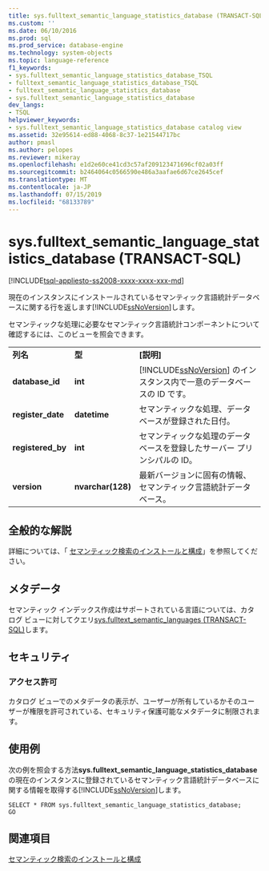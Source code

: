 ```yaml
---
title: sys.fulltext_semantic_language_statistics_database (TRANSACT-SQL) |Microsoft Docs
ms.custom: ''
ms.date: 06/10/2016
ms.prod: sql
ms.prod_service: database-engine
ms.technology: system-objects
ms.topic: language-reference
f1_keywords:
- sys.fulltext_semantic_language_statistics_database_TSQL
- fulltext_semantic_language_statistics_database_TSQL
- fulltext_semantic_language_statistics_database
- sys.fulltext_semantic_language_statistics_database
dev_langs:
- TSQL
helpviewer_keywords:
- sys.fulltext_semantic_language_statistics_database catalog view
ms.assetid: 32e95614-ed88-4068-8c37-1e21544717bc
author: pmasl
ms.author: pelopes
ms.reviewer: mikeray
ms.openlocfilehash: e1d2e60ce41cd3c57af209123471696cf02a03ff
ms.sourcegitcommit: b2464064c0566590e486a3aafae6d67ce2645cef
ms.translationtype: MT
ms.contentlocale: ja-JP
ms.lasthandoff: 07/15/2019
ms.locfileid: "68133789"
---
```

# <a name="sysfulltextsemanticlanguagestatisticsdatabase-transact-sql"></a>sys.fulltext_semantic_language_statistics_database (TRANSACT-SQL)
[!INCLUDE[tsql-appliesto-ss2008-xxxx-xxxx-xxx-md](../../includes/tsql-appliesto-ss2008-xxxx-xxxx-xxx-md.md)]

  現在のインスタンスにインストールされているセマンティック言語統計データベースに関する行を返します[!INCLUDE[ssNoVersion](../../includes/ssnoversion-md.md)]します。  
  
 セマンティックな処理に必要なセマンティック言語統計コンポーネントについて確認するには、このビューを照会できます。  
   
  
||||  
|-|-|-|  
|**列名**|**型**|**[説明]**|  
|**database_id**|**int**|[!INCLUDE[ssNoVersion](../../includes/ssnoversion-md.md)] のインスタンス内で一意のデータベースの ID です。|  
|**register_date**|**datetime**|セマンティックな処理、データベースが登録された日付。|  
|**registered_by**|**int**|セマンティックな処理のデータベースを登録したサーバー プリンシパルの ID。|  
|**version**|**nvarchar(128)**|最新バージョンに固有の情報、セマンティック言語統計データベース。|  
  
## <a name="general-remarks"></a>全般的な解説  
 詳細については、「 [セマンティック検索のインストールと構成](../../relational-databases/search/install-and-configure-semantic-search.md)」を参照してください。  
  
## <a name="metadata"></a>メタデータ  
 セマンティック インデックス作成はサポートされている言語については、カタログ ビューに対してクエリ[sys.fulltext_semantic_languages &#40;TRANSACT-SQL&#41;](../../relational-databases/system-catalog-views/sys-fulltext-semantic-languages-transact-sql.md)します。  
  
## <a name="security"></a>セキュリティ  
  
### <a name="permissions"></a>アクセス許可  
 カタログ ビューでのメタデータの表示が、ユーザーが所有しているかそのユーザーが権限を許可されている、セキュリティ保護可能なメタデータに制限されます。  
  
## <a name="examples"></a>使用例  
 次の例を照会する方法**sys.fulltext_semantic_language_statistics_database**の現在のインスタンスに登録されているセマンティック言語統計データベースに関する情報を取得する[!INCLUDE[ssNoVersion](../../includes/ssnoversion-md.md)]します。  
  
```  
SELECT * FROM sys.fulltext_semantic_language_statistics_database;  
GO  
```  
  
## <a name="see-also"></a>関連項目  
 [セマンティック検索のインストールと構成](../../relational-databases/search/install-and-configure-semantic-search.md)  
  
  
